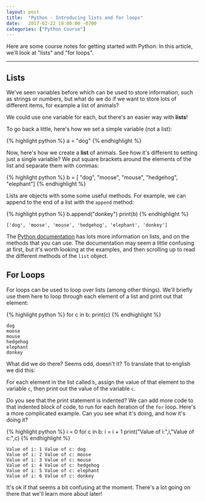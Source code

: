 ```yaml
---
layout: post
title:  "Python - Introducing lists and for loops"
date:   2017-02-22 19:00:00 -0700
categories: ["Python Course"]
---
```


Here are some course notes for getting started with Python. In this article,
we'll look at "lists" and "for loops".

--------------

## Lists

We've seen variables before which can be used to store information, such as strings or numbers, but what do we do if we want to store lots of different items, for example a list of animals?

We could use one variable for each, but there's an easier way with __lists__!


To go back a little, here's how we set a simple variable (not a list):


{% highlight python %}
a = "dog"
{% endhighlight %}


Now, here's how we create a __list__ of animals. See how it's different to setting just a single variable?  We put square brackets around the elements of the list and separate them with commas:


{% highlight python %}
b = [ "dog", "moose", "mouse", "hedgehog", "elephant"]
{% endhighlight %}

Lists are objects with some some useful methods.  For example, we can append to the end of a list with the ```append``` method:


{% highlight python %}
b.append("donkey")
print(b)
{% endhighlight %}

    ['dog', 'moose', 'mouse', 'hedgehog', 'elephant', 'donkey']


The [Python documentation](https://docs.python.org/3/tutorial/datastructures.html#more-on-lists) has lots more information on lists, and on the methods that you can use. The documentation may seem a little confusing at first, but it's worth looking at the examples, and then scrolling up to read the different methods of the ```list``` object. 

## For Loops

For loops can be used to loop over lists (among other things). We'll briefly use them here to loop through each element of a list and print out that element:


{% highlight python %}
for c in b:
    print(c)
{% endhighlight %}

    dog
    moose
    mouse
    hedgehog
    elephant
    donkey


What did we do there?  Seems odd, doesn't it?  To translate that to english we did this:

For each element in the list called ```b```, assign the value of that element to the variable ```c```, then print out the value of the variable ```c```.

Do you see that the print statement is indented? We can add more code to that indented block of code, to run for each iteration of the ```for``` loop. Here's a more complicated example. Can you see what it's doing, and how it's doing it?


{% highlight python %}
i = 0
for c in b:
    i = i + 1
    print("Value of i:",i,"Value of c:",c)
{% endhighlight %}

    Value of i: 1 Value of c: dog
    Value of i: 2 Value of c: moose
    Value of i: 3 Value of c: mouse
    Value of i: 4 Value of c: hedgehog
    Value of i: 5 Value of c: elephant
    Value of i: 6 Value of c: donkey


It's ok if that seems a bit confusing at the moment. There's a lot going on there that we'll learn more about later!
